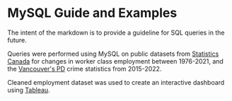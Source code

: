 # MySQL Guide and Examples

The intent of the markdown is to provide a guideline for SQL queries in the future.

Queries were performed using MySQL on public datasets from [Statistics Canada](https://www150.statcan.gc.ca/t1/tbl1/en/tv.action?pid=1410002701) for changes in worker class employment between 1976-2021, and the [Vancouver's PD](https://vpd.ca/crime-statistics) crime statistics from 2015-2022.

Cleaned employment dataset was used to create an interactive dashboard using [Tableau](https://public.tableau.com/app/profile/alfred.ke/viz/StatsCanEmploymentv1/Dashboard1). 
